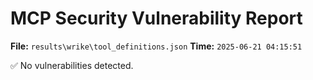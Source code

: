 # MCP Security Vulnerability Report
**File:** `results\wrike\tool_definitions.json`
**Time:** `2025-06-21 04:15:51`

✅ No vulnerabilities detected.